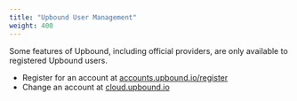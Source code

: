 ```yaml
---
title: "Upbound User Management"
weight: 400
---
```

Some features of Upbound, including official providers, are only available to registered Upbound users.

- Register for an account at [accounts.upbound.io/register](accounts.upbound.io/register)
- Change an account at [cloud.upbound.io](cloud.upbound.io)




